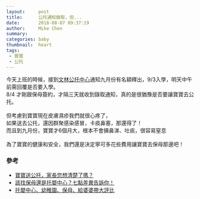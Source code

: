 ```yaml
---
layout:     post
title:      公托通知錄取，但...
date:       2018-08-07 09:37:19
author:     Mike Chen
summary:    
categories: baby
thumbnail:  heart
tags:
 - 寶寶
 - 公托
---
```



今天上班的時候，接到[文林公托中心](https://www.facebook.com/%E6%96%B0%E5%8C%97%E5%B8%82%E6%A8%B9%E6%9E%97%E6%96%87%E6%9E%97%E5%85%AC%E5%85%B1%E6%89%98%E8%82%B2%E4%B8%AD%E5%BF%83-1719719898322218/)通知九月份有名額釋出，9/3入學，明天中午前需回覆是否要入學。<br>
8/4 才剛跟保母簽約，才隔三天就收到錄取通知，真的是很猶豫是否要讓寶寶去公托。<br>
<br>
但考慮到寶寶現在皮膚濕疹我們就很心疼了，<br>
如果送去公托，還因群聚感染感冒，卡痰鼻塞，那還得了！<br>
而且到九月份，寶寶才6個月大，根本不會擤鼻涕、吐痰，很容易窒息<br>
<br>
為了寶寶的健康和安全，我們還是決定寧可多花些費用讓寶寶去保母那邊吧！


### 參考
* [寶寶送公托，家長您想清楚了嗎？](http://sherry19800525.pixnet.net/blog/post/44114344-%E5%AF%B6%E5%AF%B6%E9%80%81%E5%85%AC%E6%89%98%EF%BC%8C%E5%AE%B6%E9%95%B7%E6%82%A8%E6%83%B3%E6%B8%85%E6%A5%9A%E4%BA%86%E5%97%8E%3F%3F%3F)
* [該找保母還是托嬰中心？七點差異告訴你！](https://mamaclub.com/learn/%E8%A9%B2%E6%89%BE%E4%BF%9D%E6%AF%8D%E9%82%84%E6%98%AF%E6%89%98%E5%AC%B0%E4%B8%AD%E5%BF%83%EF%BC%9F%E4%B8%83%E9%BB%9E%E5%B7%AE%E7%95%B0%E5%91%8A%E8%A8%B4%E4%BD%A0%EF%BC%81/)
* [托嬰中心、幼稚園、保母、給婆婆帶大評比](http://hipaya.pixnet.net/blog/post/46875091-%E6%89%98%E5%AC%B0%E4%B8%AD%E5%BF%83%E3%80%81%E5%B9%BC%E7%A8%9A%E5%9C%92%E3%80%81%E4%BF%9D%E6%AF%8D%E3%80%81%E7%B5%A6%E5%A9%86%E5%A9%86%E5%B8%B6%E5%A4%A7%E8%A9%95%E6%AF%94%3A)